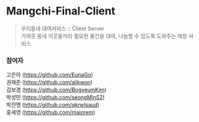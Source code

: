 # Mangchi-Final-Client
>우리동네 대여서비스 :: Client Server  
>가까웃 동네 이웃들끼리 필요한 물건을 대여, 나눔할 수 있도록 도와주는 매칭 서비스

### 참여자
고은아 (https://github.com/EunaGo)  
권재준 (https://github.com/alikwon)  
김보겸 (https://github.com/BogyeumKim)  
박성민 (https://github.com/seongMinS2)  
박진명 (https://github.com/qkrwlsaud)  
홍세영 (https://github.com/maiorem)  


